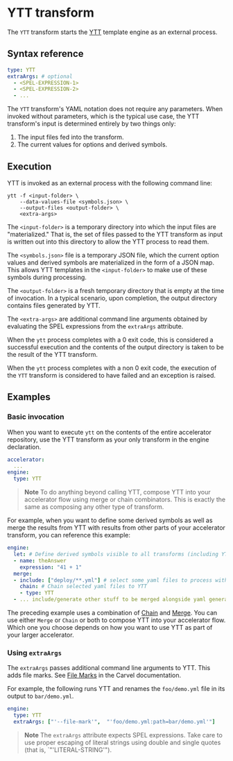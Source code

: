 # YTT transform

The `YTT` transform starts the [YTT](https://carvel.dev/ytt/) template engine as
an external process.

## <a id="syntax-ref"></a>Syntax reference

```yaml
type: YTT
extraArgs: # optional
  - <SPEL-EXPRESSION-1>
  - <SPEL-EXPRESSION-2>
  - ...
```

The `YTT` transform's YAML notation does not require any parameters.
When invoked without parameters, which is the typical use case, the YTT transform's
input is determined entirely by two things only:

1. The input files fed into the transform.
2. The current values for options and derived symbols.

## <a id="execution"></a>Execution

YTT is invoked as an external process with the following command line:

```
ytt -f <input-folder> \
    --data-values-file <symbols.json> \
    --output-files <output-folder> \
    <extra-args>
```

The `<input-folder>` is a temporary directory into which the input files are "materialized." That is, the set of files passed to the YTT transform as input is written out into this directory to allow the YTT process to read them.

The `<symbols.json>` file is a temporary JSON file, which the current
option values and derived symbols are materialized in the form of a JSON map.
This allows YTT templates in the `<input-folder>` to make use of these symbols
during processing.

The `<output-folder>` is a fresh temporary directory that is empty at the time of invocation.
In a typical scenario, upon completion, the output directory contains files generated
by YTT.

The `<extra-args>` are additional command line arguments obtained by evaluating the
SPEL expressions from the `extraArgs` attribute.

When the `ytt` process completes with a 0 exit code, this is considered a successful execution and the contents of the output directory is taken to be the result of the YTT transform.

When the `ytt` process completes with a non 0 exit code, the
execution of the `YTT` transform is considered to have failed and
an exception is raised.

## <a id="examples"></a>Examples

### <a id="basic-invocation"></a>Basic invocation

When you want to execute `ytt` on the contents of the entire accelerator repository, use the YTT transform as your only transform in the engine declaration.

```yaml
accelerator:
  ...
engine:
  type: YTT
```

>**Note** To do anything beyond calling YTT, compose YTT into your accelerator flow using merge or chain combinators.
This is exactly the same as composing any other type of transform.

For example, when you want to define some derived symbols as well as merge the results from YTT with results from other parts of your accelerator transform, you can reference this example:

```yaml
engine:
  let: # Define derived symbols visible to all transforms (including YTT)
  - name: theAnswer
    expression: "41 + 1"
  merge:
  - include: ["deploy/**.yml"] # select some yaml files to process with YTT
    chain: # Chain selected yaml files to YTT
    - type: YTT
  - ... include/generate other stuff to be merged alongside yaml generated by YTT...
```

The preceding example uses a combination of [Chain](chain.md) and [Merge](merge.md).
You can use either `Merge` or `Chain` or both to compose YTT into
your accelerator flow. Which one you choose depends on how you want to use YTT as
part of your larger accelerator.

### <a id="using-extraargs"></a>Using `extraArgs`

The `extraArgs` passes additional command line arguments to
YTT. This adds file marks. See [File Marks](https://carvel.dev/ytt/docs/latest/file-marks/#available-marks) in the Carvel documentation.

For example, the following runs YTT and renames the `foo/demo.yml` file in its output to `bar/demo.yml`.

```yaml
engine:
  type: YTT
  extraArgs: ["'--file-mark'",  "'foo/demo.yml:path=bar/demo.yml'"]
```

>**Note** The `extraArgs` attribute expects SPEL expressions. Take
care to use proper escaping of literal strings using double and single quotes
(that is, `"'LITERAL-STRING'").
